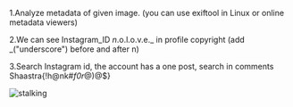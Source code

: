 1.Analyze metadata of given image.
(you can use exiftool in Linux or online metadata viewers)

2.We can see Instagram_ID _n_.o.l.o.v.e._ in profile copyright (add _("underscore") before and after n)

3.Search Instagram id, the account has a one post, search in comments
Shaastra{!h@nk#_f0r_@)@$}

![stalking](https://github.com/user-attachments/assets/8fff5aa3-7437-4194-a1be-b2577e061530)
